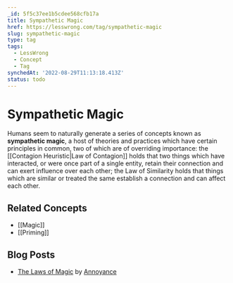 ```yaml
---
_id: 5f5c37ee1b5cdee568cfb17a
title: Sympathetic Magic
href: https://lesswrong.com/tag/sympathetic-magic
slug: sympathetic-magic
type: tag
tags:
  - LessWrong
  - Concept
  - Tag
synchedAt: '2022-08-29T11:13:18.413Z'
status: todo
---
```


# Sympathetic Magic

Humans seem to naturally generate a series of concepts known as **sympathetic magic**, a host of theories and practices which have certain principles in common, two of which are of overriding importance: the [[Contagion Heuristic|Law of Contagion]] holds that two things which have interacted, or were once part of a single entity, retain their connection and can exert influence over each other; the Law of Similarity holds that things which are similar or treated the same establish a connection and can affect each other.

## Related Concepts

- [[Magic]]
- [[Priming]]

## Blog Posts

- [The Laws of Magic](http://lesswrong.com/lw/zr/the_laws_of_magic/) by [Annoyance](https://wiki.lesswrong.com/wiki/Annoyance)
